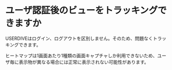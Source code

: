 # ユーザ認証後のビューをトラッキングできますか

USERDIVEはログイン、ログアウトを区別しません。そのため、問題なくトラッキングできます。

ヒートマップは1画面あたり1種類の画面キャプチャしか利用できないため、ユーザ毎に表示物が異なる場合には正常に表示されない可能性があります。
